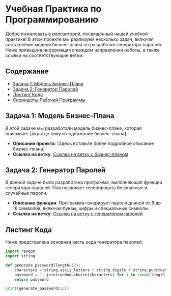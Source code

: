 # Учебная Практика по Программированию

Добро пожаловать в репозиторий, посвящённый нашей учебной практике! В этом проекте мы реализуем несколько задач, включая составление модели бизнес-плана по разработке генератора паролей. Ниже приведена информация о каждом направлении работы, а также ссылки на соответствующие ветки.

## Содержание

- [Задача 1: Модель Бизнес-Плана](https://github.com/IvanVolkogonov/iwan_)
- [Задача 2: Генератор Паролей](#задача-2-генератор-паролей)
- [Листинг Кода](https://github.com/IvanVolkogonov/iwan_/blob/ListingCode/Listing_Gen_Pass.txt)
- [Скриншоты Рабочей Программы](#скриншоты-рабочей-программы)

## Задача 1: Модель Бизнес-Плана

В этой задаче мы разработали модель бизнес-плана, которая описывает [вкратце тему и содержание бизнес-плана]. 

- **Описание проекта**: [Здесь вставьте более подробное описание бизнес-плана]
- **Ссылка на ветку**: [Ссылка на ветку с бизнес-планом](https://github.com/ваш_пользователь/ваш_репозиторий/tree/имя_ветки)

## Задача 2: Генератор Паролей

В данной задаче была разработана программа, выполняющая функции генератора паролей. Она позволяет генерировать безопасные и случайные пароли.

- **Описание функции**: Программа генерирует пароли длиной от 8 до 16 символов, включая буквы, цифры и специальные символы.
- **Ссылка на ветку**: [Ссылка на ветку с генератором паролей](https://github.com/ваш_пользователь/ваш_репозиторий/tree/имя_ветки)

## Листинг Кода

Ниже представлена основная часть кода генератора паролей:
```python
import random
import string

def generate_password(length=12):
    characters = string.ascii_letters + string.digits + string.punctuation
    password = ''.join(random.choice(characters) for i in range(length))
    return password

print(generate_password(12))
